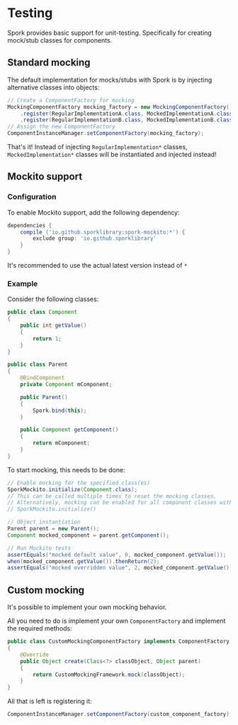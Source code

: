 # Testing

Spork provides basic support for unit-testing. Specifically for creating mock/stub classes for components.

## Standard mocking

The default implementation for mocks/stubs with Spork is by injecting alternative classes into objects:

```java
// Create a ComponentFactory for mocking
MockingComponentFactory mocking_factory = new MockingComponentFactory()
	.register(RegularImplementationA.class, MockedImplementationA.class)
	.register(RegularImplementationB.class, MockedImplementationB.class);
// Assign the new ComponentFactory
ComponentInstanceManager.setComponentFactory(mocking_factory);
```

That's it! Instead of injecting `RegularImplementation*` classes, `MockedImplementation*` classes will be instantiated and injected instead!

## Mockito support

### Configuration

To enable Mockito support, add the following dependency:

```groovy
dependencies {
	compile ('io.github.sporklibrary:spork-mockito:*') {
		exclude group: 'io.github.sporklibrary'
	}
}
```

It's recommended to use the actual latest version instead of `*`

### Example

Consider the following classes:

```java
public class Component
{
	public int getValue()
	{
		return 1;
	}
}

public class Parent
{
	@BindComponent
	private Component mComponent;

	public Parent()
	{
		Spork.bind(this);
	}

	public Component getComponent()
	{
		return mComponent;
	}
}
```

To start mocking, this needs to be done:

```java
// Enable mocking for the specified class(es)
SporkMockito.initialize(Component.class);
// This can be called multiple times to reset the mocking classes.
// Alternatively, mocking can be enabled for all component classes with:
// SporkMockito.initialize()

// Object instantiation
Parent parent = new Parent();
Component mocked_component = parent.getComponent();

// Run Mockito tests
assertEquals("mocked default value", 0, mocked_component.getValue());
when(mocked_component.getValue()).thenReturn(2);
assertEquals("mocked overridden value", 2, mocked_component.getValue());
```

## Custom mocking

It's possible to implement your own mocking behavior.

All you need to do is implement your own `ComponentFactory` and implement the required methods:

```java
public class CustomMockingComponentFactory implements ComponentFactory
{
	@Override
	public Object create(Class<?> classObject, Object parent)
	{
		return CustomMockingFramework.mock(classObject);
	}
}
```

All that is left is registering it:

```java
ComponentInstanceManager.setComponentFactory(custom_component_factory);
```